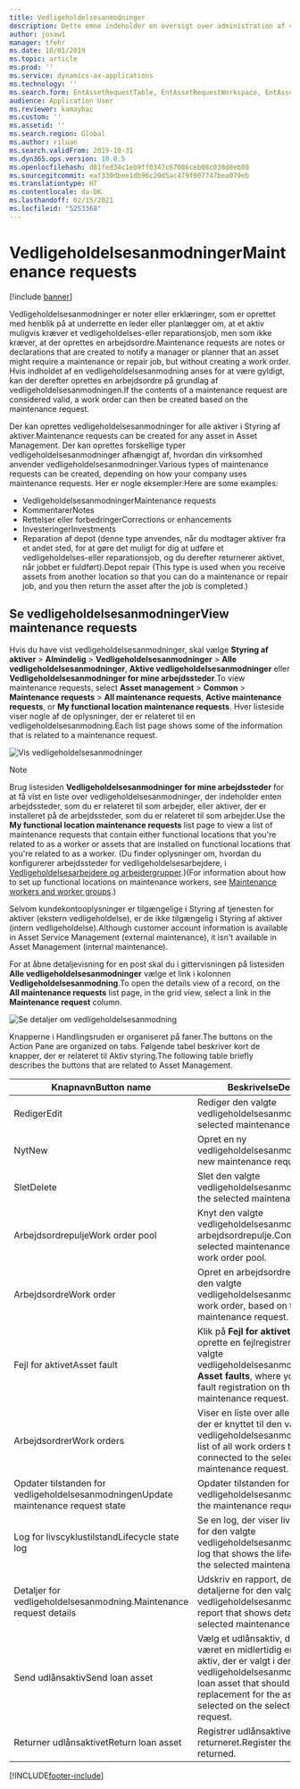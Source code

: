```yaml
---
title: Vedligeholdelsesanmodninger
description: Dette emne indeholder en oversigt over administration af vedligeholdelsesanmodninger i Styring af aktiver
author: josaw1
manager: tfehr
ms.date: 10/01/2019
ms.topic: article
ms.prod: ''
ms.service: dynamics-ax-applications
ms.technology: ''
ms.search.form: EntAssetRequestTable, EntAssetRequestWorkspace, EntAssetRequestActivePart, EntAssetRequestWorkOrderActive, EntAssetRequestType, EntAssetRequestTableCreateWO, EntAssetRequestTableLookup, EntAssetRequestTableActivePart, EntAssetMobileRequestDetails
audience: Application User
ms.reviewer: kamaybac
ms.custom: ''
ms.assetid: ''
ms.search.region: Global
ms.author: riluan
ms.search.validFrom: 2019-10-31
ms.dyn365.ops.version: 10.0.5
ms.openlocfilehash: d81fed34c1eb9ff0347c67086ceb08c038d8eb08
ms.sourcegitcommit: eaf330dbee1db96c20d5ac479f007747bea079eb
ms.translationtype: HT
ms.contentlocale: da-DK
ms.lasthandoff: 02/15/2021
ms.locfileid: "5253368"
---
```

# <a name="maintenance-requests"></a><span data-ttu-id="2e3c0-103">Vedligeholdelsesanmodninger</span><span class="sxs-lookup"><span data-stu-id="2e3c0-103">Maintenance requests</span></span>

[!include [banner](../../includes/banner.md)]

 

<span data-ttu-id="2e3c0-104">Vedligeholdelsesanmodninger er noter eller erklæringer, som er oprettet med henblik på at underrette en leder eller planlægger om, at et aktiv muligvis kræver et vedligeholdelses-eller reparationsjob, men som ikke kræver, at der oprettes en arbejdsordre.</span><span class="sxs-lookup"><span data-stu-id="2e3c0-104">Maintenance requests are notes or declarations that are created to notify a manager or planner that an asset might require a maintenance or repair job, but without creating a work order.</span></span> <span data-ttu-id="2e3c0-105">Hvis indholdet af en vedligeholdelsesanmodning anses for at være gyldigt, kan der derefter oprettes en arbejdsordre på grundlag af vedligeholdelsesanmodningen.</span><span class="sxs-lookup"><span data-stu-id="2e3c0-105">If the contents of a maintenance request are considered valid, a work order can then be created based on the maintenance request.</span></span>

<span data-ttu-id="2e3c0-106">Der kan oprettes vedligeholdelsesanmodninger for alle aktiver i Styring af aktiver.</span><span class="sxs-lookup"><span data-stu-id="2e3c0-106">Maintenance requests can be created for any asset in Asset Management.</span></span> <span data-ttu-id="2e3c0-107">Der kan oprettes forskellige typer vedligeholdelsesanmodninger afhængigt af, hvordan din virksomhed anvender vedligeholdelsesanmodninger.</span><span class="sxs-lookup"><span data-stu-id="2e3c0-107">Various types of maintenance requests can be created, depending on how your company uses maintenance requests.</span></span> <span data-ttu-id="2e3c0-108">Her er nogle eksempler:</span><span class="sxs-lookup"><span data-stu-id="2e3c0-108">Here are some examples:</span></span>

- <span data-ttu-id="2e3c0-109">Vedligeholdelsesanmodninger</span><span class="sxs-lookup"><span data-stu-id="2e3c0-109">Maintenance requests</span></span>
- <span data-ttu-id="2e3c0-110">Kommentarer</span><span class="sxs-lookup"><span data-stu-id="2e3c0-110">Notes</span></span>
- <span data-ttu-id="2e3c0-111">Rettelser eller forbedringer</span><span class="sxs-lookup"><span data-stu-id="2e3c0-111">Corrections or enhancements</span></span>
- <span data-ttu-id="2e3c0-112">Investeringer</span><span class="sxs-lookup"><span data-stu-id="2e3c0-112">Investments</span></span>
- <span data-ttu-id="2e3c0-113">Reparation af depot (denne type anvendes, når du modtager aktiver fra et andet sted, for at gøre det muligt for dig at udføre et vedligeholdelses-eller reparationsjob, og du derefter returnerer aktivet, når jobbet er fuldført).</span><span class="sxs-lookup"><span data-stu-id="2e3c0-113">Depot repair (This type is used when you receive assets from another location so that you can do a maintenance or repair job, and you then return the asset after the job is completed.)</span></span>

## <a name="view-maintenance-requests"></a><span data-ttu-id="2e3c0-114">Se vedligeholdelsesanmodninger</span><span class="sxs-lookup"><span data-stu-id="2e3c0-114">View maintenance requests</span></span>

<span data-ttu-id="2e3c0-115">Hvis du have vist vedligeholdelsesanmodninger, skal vælge **Styring af aktiver** \> **Almindelig** \> **Vedligeholdelsesanmodninger** \> **Alle vedligeholdelsesanmodninger**, **Aktive vedligeholdelsesanmodninger** eller **Vedligeholdelsesanmodninger for mine arbejdssteder**.</span><span class="sxs-lookup"><span data-stu-id="2e3c0-115">To view maintenance requests, select **Asset management** \> **Common** \> **Maintenance requests** \> **All maintenance requests**, **Active maintenance requests**, or **My functional location maintenance requests**.</span></span> <span data-ttu-id="2e3c0-116">Hver listeside viser nogle af de oplysninger, der er relateret til en vedligeholdelsesanmodning.</span><span class="sxs-lookup"><span data-stu-id="2e3c0-116">Each list page shows some of the information that is related to a maintenance request.</span></span>

![Vis vedligeholdelsesanmodninger](media/01-manage-maintenance-requests.png)

> [!NOTE]
> <span data-ttu-id="2e3c0-118">Brug listesiden **Vedligeholdelsesanmodninger for mine arbejdssteder** for at få vist en liste over vedligeholdelsesanmodninger, der indeholder enten arbejdssteder, som du er relateret til som arbejder, eller aktiver, der er installeret på de arbejdssteder, som du er relateret til som arbejder.</span><span class="sxs-lookup"><span data-stu-id="2e3c0-118">Use the **My functional location maintenance requests** list page to view a list of maintenance requests that contain either functional locations that you're related to as a worker or assets that are installed on functional locations that you're related to as a worker.</span></span> <span data-ttu-id="2e3c0-119">(Du finder oplysninger om, hvordan du konfigurerer arbejdssteder for vedligeholdelsesarbejdere, i [Vedligeholdelsesarbejdere og arbejdergrupper](../setup-for-objects/workers-and-worker-groups.md).)</span><span class="sxs-lookup"><span data-stu-id="2e3c0-119">(For information about how to set up functional locations on maintenance workers, see [Maintenance workers and worker groups](../setup-for-objects/workers-and-worker-groups.md).)</span></span>
> 
> <span data-ttu-id="2e3c0-120">Selvom kundekontooplysninger er tilgængelige i Styring af tjenesten for aktiver (ekstern vedligeholdelse), er de ikke tilgængelig i Styring af aktiver (intern vedligeholdelse).</span><span class="sxs-lookup"><span data-stu-id="2e3c0-120">Although customer account information is available in Asset Service Management (external maintenance), it isn't available in Asset Management (internal maintenance).</span></span>

<span data-ttu-id="2e3c0-121">For at åbne detaljevisning for en post skal du i gittervisningen på listesiden **Alle vedligeholdelsesanmodninger** vælge et link i kolonnen **Vedligeholdelsesanmodning**.</span><span class="sxs-lookup"><span data-stu-id="2e3c0-121">To open the details view of a record, on the **All maintenance requests** list page, in the grid view, select a link in the **Maintenance request** column.</span></span>

![Se detaljer om vedligeholdelsesanmodning](media/02-manage-maintenance-requests.png)

<span data-ttu-id="2e3c0-123">Knapperne i Handlingsruden er organiseret på faner.</span><span class="sxs-lookup"><span data-stu-id="2e3c0-123">The buttons on the Action Pane are organized on tabs.</span></span> <span data-ttu-id="2e3c0-124">Følgende tabel beskriver kort de knapper, der er relateret til Aktiv styring.</span><span class="sxs-lookup"><span data-stu-id="2e3c0-124">The following table briefly describes the buttons that are related to Asset Management.</span></span>

| <span data-ttu-id="2e3c0-125">Knapnavn</span><span class="sxs-lookup"><span data-stu-id="2e3c0-125">Button name</span></span>                      | <span data-ttu-id="2e3c0-126">Beskrivelse</span><span class="sxs-lookup"><span data-stu-id="2e3c0-126">Description</span></span> |
|----------------------------------|-------------|
| <span data-ttu-id="2e3c0-127">Rediger</span><span class="sxs-lookup"><span data-stu-id="2e3c0-127">Edit</span></span>                             | <span data-ttu-id="2e3c0-128">Rediger den valgte vedligeholdelsesanmodning.</span><span class="sxs-lookup"><span data-stu-id="2e3c0-128">Edit the selected maintenance request.</span></span> |
| <span data-ttu-id="2e3c0-129">Nyt</span><span class="sxs-lookup"><span data-stu-id="2e3c0-129">New</span></span>                              | <span data-ttu-id="2e3c0-130">Opret en ny vedligeholdelsesanmodning.</span><span class="sxs-lookup"><span data-stu-id="2e3c0-130">Create a new maintenance request.</span></span> |
| <span data-ttu-id="2e3c0-131">Slet</span><span class="sxs-lookup"><span data-stu-id="2e3c0-131">Delete</span></span>                           | <span data-ttu-id="2e3c0-132">Slet den valgte vedligeholdelsesanmodning.</span><span class="sxs-lookup"><span data-stu-id="2e3c0-132">Delete the selected maintenance request.</span></span> |
| <span data-ttu-id="2e3c0-133">Arbejdsordrepulje</span><span class="sxs-lookup"><span data-stu-id="2e3c0-133">Work order pool</span></span>                  | <span data-ttu-id="2e3c0-134">Knyt den valgte vedligeholdelsesanmodning til en arbejdsordrepulje.</span><span class="sxs-lookup"><span data-stu-id="2e3c0-134">Connect the selected maintenance request to a work order pool.</span></span> |
| <span data-ttu-id="2e3c0-135">Arbejdsordre</span><span class="sxs-lookup"><span data-stu-id="2e3c0-135">Work order</span></span>                       | <span data-ttu-id="2e3c0-136">Opret en arbejdsordre på grundlag af den valgte vedligeholdelsesanmodning.</span><span class="sxs-lookup"><span data-stu-id="2e3c0-136">Create a work order, based on the selected maintenance request.</span></span> |
| <span data-ttu-id="2e3c0-137">Fejl for aktivet</span><span class="sxs-lookup"><span data-stu-id="2e3c0-137">Asset fault</span></span>                      | <span data-ttu-id="2e3c0-138">Klik på **Fejl for aktivet**, hvor du kan oprette en fejlregistrering på den valgte vedligeholdelsesanmodning.</span><span class="sxs-lookup"><span data-stu-id="2e3c0-138">Click **Asset faults**, where you can create a fault registration on the selected maintenance request.</span></span> |
| <span data-ttu-id="2e3c0-139">Arbejdsordrer</span><span class="sxs-lookup"><span data-stu-id="2e3c0-139">Work orders</span></span>                      | <span data-ttu-id="2e3c0-140">Viser en liste over alle arbejdsordrer, der er knyttet til den valgte vedligeholdelsesanmodning.</span><span class="sxs-lookup"><span data-stu-id="2e3c0-140">Show a list of all work orders that are connected to the selected maintenance request.</span></span> |
| <span data-ttu-id="2e3c0-141">Opdater tilstanden for vedligeholdelsesanmodningen</span><span class="sxs-lookup"><span data-stu-id="2e3c0-141">Update maintenance request state</span></span> | <span data-ttu-id="2e3c0-142">Opdater tilstanden for vedligeholdelsesanmodningen.</span><span class="sxs-lookup"><span data-stu-id="2e3c0-142">Update the maintenance request state.</span></span> |
| <span data-ttu-id="2e3c0-143">Log for livscyklustilstand</span><span class="sxs-lookup"><span data-stu-id="2e3c0-143">Lifecycle state log</span></span>              | <span data-ttu-id="2e3c0-144">Se en log, der viser livscyklustilstande for den valgte vedligeholdelsesanmodning.</span><span class="sxs-lookup"><span data-stu-id="2e3c0-144">View a log that shows the lifecycle states of the selected maintenance request.</span></span> |
| <span data-ttu-id="2e3c0-145">Detaljer for vedligeholdelsesanmodning.</span><span class="sxs-lookup"><span data-stu-id="2e3c0-145">Maintenance request details</span></span>      | <span data-ttu-id="2e3c0-146">Udskriv en rapport, der viser detaljerne for den valgte vedligeholdelsesanmodning.</span><span class="sxs-lookup"><span data-stu-id="2e3c0-146">Print a report that shows details of the selected maintenance request.</span></span> |
| <span data-ttu-id="2e3c0-147">Send udlånsaktiv</span><span class="sxs-lookup"><span data-stu-id="2e3c0-147">Send loan asset</span></span>                  | <span data-ttu-id="2e3c0-148">Vælg et udlånsaktiv, der skulle have været en midlertidig erstatning for det aktiv, der er valgt i den valgte vedligeholdelsesanmodning.</span><span class="sxs-lookup"><span data-stu-id="2e3c0-148">Select a loan asset that should be a temporary replacement for the asset that is selected on the selected maintenance request.</span></span> |
| <span data-ttu-id="2e3c0-149">Returner udlånsaktivet</span><span class="sxs-lookup"><span data-stu-id="2e3c0-149">Return loan asset</span></span>                | <span data-ttu-id="2e3c0-150">Registrer udlånsaktivet som returneret.</span><span class="sxs-lookup"><span data-stu-id="2e3c0-150">Register the loan asset as returned.</span></span> |



[!INCLUDE[footer-include](../../../includes/footer-banner.md)]